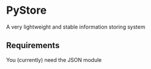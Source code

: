 # PyStore
A very lightweight and stable information storing system

## Requirements 
You (currently) need the JSON module
